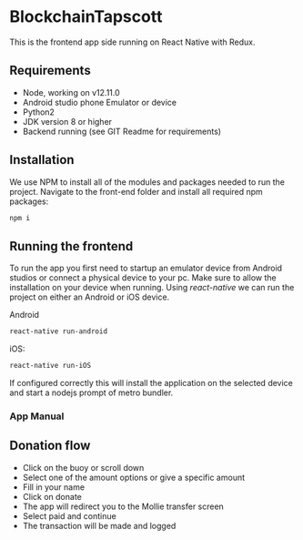 # BlockchainTapscott

This is the frontend app side running on React Native with Redux. 

## Requirements
* Node, working on v12.11.0 
* Android studio phone Emulator or device
* Python2
* JDK version 8 or higher
* Backend running (see GIT Readme for requirements)

## Installation
We use NPM to install all of the modules and packages needed to run the project. Navigate to the front-end folder and install all required npm packages:
```bash
npm i
```

## Running the frontend

To run the app you first need to startup an emulator device from Android studios or connect a physical device to your pc. Make sure to allow the installation on your device when running. Using *react-native* we can run the project on either an Android or iOS device.

Android
```bash
react-native run-android
```

iOS:
```bash
react-native run-iOS
```
If configured correctly this will install the application on the selected device and start a nodejs prompt of metro bundler.


### App Manual

## Donation flow
* Click on the buoy or scroll down
* Select one of the amount options or give a specific amount
* Fill in your name 
* Click on donate
* The app will redirect you to the Mollie transfer screen
* Select paid and continue
* The transaction will be made and logged
